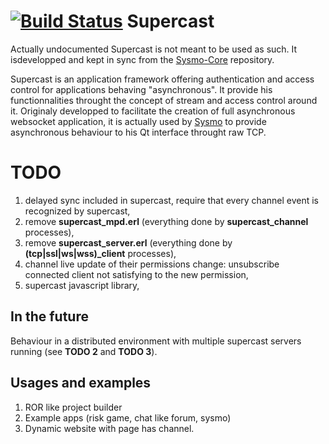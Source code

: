 [![Build Status](https://travis-ci.org/sysmo-nms/supercast.svg)](https://travis-ci.org/sysmo-nms/supercast)
Supercast
=========

Actually undocumented Supercast is not meant to be used as such. It isdevelopped and kept in sync from the [Sysmo-Core] repository.

Supercast is an application framework offering authentication and access control for applications behaving "asynchronous". It provide his functionnalities throught the concept of stream and access control around it. Originaly developped to facilitate the creation of full asynchronous websocket application, it is actually used by [Sysmo] to provide asynchronous behaviour to his Qt interface throught raw TCP.

TODO
====
1. delayed sync included in supercast, require that every channel event is
recognized by supercast,
2. remove **supercast_mpd.erl** (everything done by **supercast_channel** processes),
3. remove **supercast_server.erl** (everything done by **(tcp|ssl|ws|wss)_client** processes),
4. channel live update of their permissions change: unsubscribe connected client not satisfying to the new permission,
5. supercast javascript library,


In the future
-------------
Behaviour in a distributed environment with multiple supercast servers
running (see **TODO 2** and **TODO 3**).

Usages and examples
------------------
1. ROR like project builder
2. Example apps (risk game, chat like forum, sysmo)
3. Dynamic website with page has channel.

[Sysmo-Core]: https://github.com/sysmo-nms/sysmo-core
[Sysmo]: http://www.sysmo.io/
[QtSupercast]: https://github.com/sysmo-nms/sysmo-operator/tree/master/networkTODO
